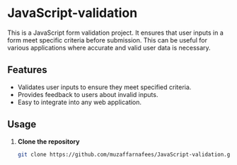 # JavaScript-validation


This is a  JavaScript form validation project. It ensures that user inputs in a form meet specific criteria before submission. This can be useful for various applications where accurate and valid user data is necessary.

## Features

- Validates user inputs to ensure they meet specified criteria.
- Provides feedback to users about invalid inputs.
- Easy to integrate into any web application.

## Usage

1. **Clone the repository**

   ```sh
   git clone https://github.com/muzaffarnafees/JavaScript-validation.git

